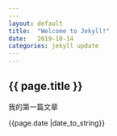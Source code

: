 ```yaml
---
​---
layout: default
title:  "Welcome to Jekyll!"
date:   2019-10-14 
categories: jekyll update
​---
---
```


<h2>{{ page.title }}</h2>
<p>我的第一篇文章</p>
<p>{{page.date |date_to_string}}</p>

